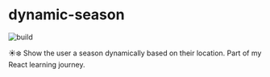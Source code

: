 # dynamic-season

![build](https://github.com/Matt-Gleich/dynamic-season/workflows/build/badge.svg)

☀️❄️ Show the user a season dynamically based on their location. Part of my React learning journey.
